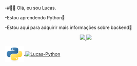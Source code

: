 -#🖐🏾 Olá, eu sou Lucas.

-Estou aprendendo Python🐍

-Estou aqui para adquirir mais informações sobre backend🐍
<div align="center">
  <a href="https://github.com/SouzaLuc4s">
  <img height="180em" src="https://github-readme-stats.vercel.app/api?username=SouzaLuc4s&show_icons=true&theme=highcontrast&include_all_commits=true&count_private=true"/>
  <img height="180em" src="https://github-readme-stats.vercel.app/api/top-langs/?username=SouzaLuc4s&layout=compact&langs_count=7&theme=highcontrast"/>
</div>
<div style="display: inline_block"><br>
   <img align="center" alt="Lucas-Python" height="50" width="60" src="https://raw.githubusercontent.com/devicons/devicon/master/icons/python/python-original.svg">
   <img align="center" alt= "Lucas-Python" heigth="70" width="80" src="https://img.shields.io/badge/Django-092E20?style=for-the-badge&logo=django&logoColor=white">
